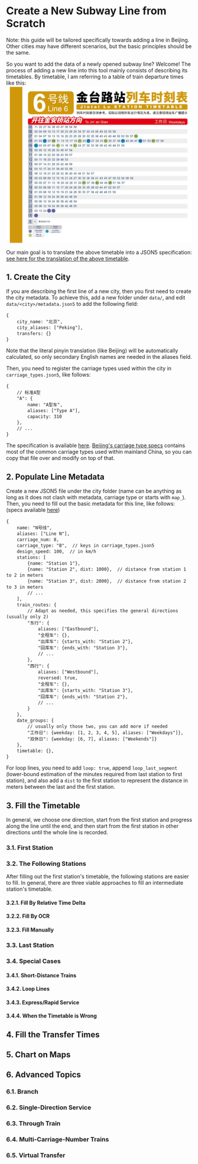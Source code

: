 # Create a New Subway Line from Scratch
Note: this guide will be tailored specifically towards adding a line in Beijing.
Other cities may have different scenarios, but the basic principles should be the same.

So you want to add the data of a newly opened subway line?
Welcome!
The process of adding a new line into this tool mainly consists of describing its timetables.
By timetable, I am referring to a table of train departure times like this:
![An example of timetable of Beijing Subway Line 6](example-timetable.jpg)

Our main goal is to translate the above timetable into a JSON5 specification:
[see here for the translation of the above timetable](https://github.com/Mick235711/Beijing-Subway-Tools/blob/9f00be42059ece0b3ebf59a2ff571197154b9ac0/data/beijing/line6.json5#L1950-L1987).

## 1. Create the City
If you are describing the first line of a new city, then you first need to create the city metadata.
To achieve this, add a new folder under `data/`, and edit `data/<city>/metadata.json5` to add the following field:
```json5
{
    city_name: "北京",
    city_aliases: ["Peking"],
    transfers: {}
}
```
Note that the literal pinyin translation (like Beijing) will be automatically calculated, so only secondary English
names are needed in the aliases field.

Then, you need to register the carriage types used within the city in `carriage_types.json5`, like follows:
```json5
{
    // 标准A型
    "A": {
        name: "A型车",
        aliases: ["Type A"],
        capacity: 310
    },
    // ...
}
```
The specification is available [here](specification.md#carriage-specification-format).
[Beijing's carriage type specs](../data/beijing/carriage_types.json5) contains most of the common carriage types used
within mainland China, so you can copy that file over and modify on top of that.

## 2. Populate Line Metadata
Create a new JSON5 file under the city folder (name can be anything as long as it
does not clash with metadata, carriage type or starts with `map_`).
Then, you need to fill out the basic metadata for this line, like follows:
(specs available [here](specification.md#line-specification-format))
```json5
{
    name: "N号线",
    aliases: ["Line N"],
    carriage_num: 8,
    carriage_type: "B",  // keys in carriage_types.json5
    design_speed: 100,  // in km/h
    stations: [
        {name: "Station 1"},
        {name: "Station 2", dist: 1000},  // distance from station 1 to 2 in meters
        {name: "Station 3", dist: 2000},  // distance from station 2 to 3 in meters
        // ...
    ],
    train_routes: {
        // Adapt as needed, this specifies the general directions (usually only 2)
        "东行": {
            aliases: ["Eastbound"],
            "全程车": {},
            "出库车": {starts_with: "Station 2"},
            "回库车": {ends_with: "Station 3"},
            // ...
        },
        "西行": {
            aliases: ["Westbound"],
            reversed: true,
            "全程车": {},
            "出库车": {starts_with: "Station 3"},
            "回库车": {ends_with: "Station 2"},
            // ...
        }
    },
    date_groups: {
        // usually only those two, you can add more if needed
        "工作日": {weekday: [1, 2, 3, 4, 5], aliases: ["Weekdays"]},
        "双休日": {weekday: [6, 7], aliases: ["Weekends"]}
    },
    timetable: {},
}
```
For loop lines, you need to add `loop: true`, append `loop_last_segment`
(lower-bound estimation of the minutes required from last station to first station), and also add a `dist` to the first
station to represent the distance in meters between the last and the first station.

## 3. Fill the Timetable
In general, we choose one direction, start from the first station and progress along the line until the end,
and then start from the first station in other directions until the whole line is recorded.

### 3.1. First Station

### 3.2. The Following Stations
After filling out the first station's timetable, the following stations are easier to fill.
In general, there are three viable approaches to fill an intermediate station's timetable.

#### 3.2.1. Fill By Relative Time Delta

#### 3.2.2. Fill By OCR

#### 3.2.3. Fill Manually

### 3.3. Last Station

### 3.4. Special Cases
#### 3.4.1. Short-Distance Trains

#### 3.4.2. Loop Lines

#### 3.4.3. Express/Rapid Service

#### 3.4.4. When the Timetable is Wrong

## 4. Fill the Transfer Times

## 5. Chart on Maps

## 6. Advanced Topics
### 6.1. Branch

### 6.2. Single-Direction Service

### 6.3. Through Train

### 6.4. Multi-Carriage-Number Trains

### 6.5. Virtual Transfer